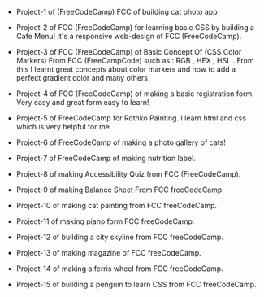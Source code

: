 - Project-1 of (FreeCodeCamp) FCC of building cat photo app

- Project-2 of FCC (FreeCodeCamp) for learning basic CSS by building a Cafe Menu! It's a responsive web-design of FCC (FreeCodeCamp).

- Project-3 of FCC (FreeCodeCamp) of Basic Concept Of (CSS Color Markers) From FCC (FreeCampCode) such as : RGB , HEX , HSL . From this I learnt great concepts about color markers and how to add a perfect gradient color and many others.

- Project-4 of FCC (FreeCodeCamp) of making a basic registration form. Very easy and great form easy to learn!

- Project-5 of FreeCodeCamp for Rothko Painting. I learn html and css which is very helpful for me.

- Project-6 of FreeCodeCamp of making a photo gallery of cats!

- Project-7 of FreeCodeCamp of making nutrition label.

- Project-8 of making Accessibility Quiz from FCC (FreeCodeCamp).

- Project-9 of making Balance Sheet From FCC freeCodeCamp.

- Project-10 of making cat painting from FCC freeCodeCamp.

- Project-11 of making piano form FCC freeCodeCamp.

- Project-12 of building a city skyline from FCC freeCodeCamp.

- Project-13 of making magazine of FCC freeCodeCamp.

- Project-14 of making a ferris wheel from FCC freeCodeCamp.

- Project-15 of building a penguin to learn CSS from FCC freeCodeCamp.
